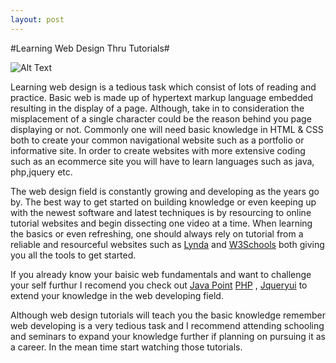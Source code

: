```yaml
---
layout: post
---
```


#Learning Web Design Thru Tutorials#

![Alt Text](http://ldcss.s3-website-us-east-1.amazonaws.com/cms/asset/image/ScreenShot2014-02-12at3.49.04PM.png524571067.png)


Learning web design is a tedious task which consist of lots of reading and practice. Basic web is made up of hypertext markup language embedded resulting in the display of a page. Although, take in to consideration the misplacement of a single character could be the reason behind you page displaying or not.  Commonly one will need basic knowledge in HTML & CSS both to create your common navigational website such as a portfolio or informative site.  In order to create websites with more extensive coding such as an ecommerce site you will have to learn languages such as java, php,jquery etc. 

The web design field is constantly growing and developing as the years go by. The best way to get started on building knowledge or even keeping up with the newest software and latest techniques is by resourcing to online tutorial websites and begin dissecting one video at a time. When learning the basics or even refreshing, one should always rely on tutorial from a reliable and resourceful websites such as [Lynda](http://www.lynda.com) and [W3Schools](http://w3schools.com) both giving you all the tools to get started.

If you already know your baisic web fundamentals and want to challenge your self furthur I recomend you check out [Java Point](http://www.javatpoint.com/javascript-tutorial) [PHP](http://php.net) , [Jqueryui](http://jqueryui.com/) to extend your knowledge in the web developing field.

Although web design tutorials will teach you the basic knowledge remember web developing is a very tedious task and I recommend attending schooling and seminars to expand your knowledge further if planning on pursuing it as a career. In the mean time start watching those tutorials. 

